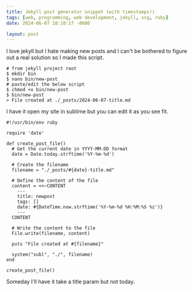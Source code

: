 ```yaml
---
title: Jekyll post generator snippet (with timestamps!)
tags: [web, programming, web development, jekyll, ssg, ruby]
date: 2024-06-07 18:10:17 -0600

layout: post
---
```

I love jekyll but I hate making new posts and I can't be bothered to figure out a real solution so I made this script.

```
# from jekyll project root
$ mkdir bin
$ nano bin/new-post
# paste/edit the below script
$ chmod +x bin/new-post
$ bin/new-post
> File created at ./_posts/2024-06-07-title.md
```

I have it open my site in sublime but you can edit it as you see fit.

```
#!/usr/bin/env ruby

require 'date'

def create_post_file()
  # Get the current date in YYYY-MM-DD format
  date = Date.today.strftime('%Y-%m-%d')
  
  # Create the filename
  filename = "./_posts/#{date}-title.md"
  
  # Define the content of the file
  content = <<~CONTENT
    ---
    title: newpost
    tags: []
    date: #{DateTime.now.strftime('%Y-%m-%d %H:%M:%S %z')}
    ---
  CONTENT

  # Write the content to the file
  File.write(filename, content)
  
  puts "File created at #{filename}"

  system("subl", "./", filename)
end

create_post_file()

```

Someday I'll have it take a title param but not today.
